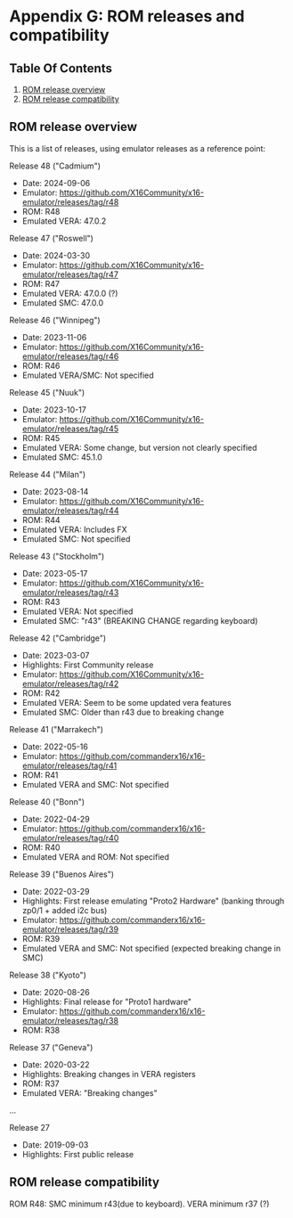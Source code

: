 
# Appendix G: ROM releases and compatibility

## Table Of Contents

1. [ROM release overview](#rom-release-overview)
2. [ROM release compatibility](#rom-release-compatibility)

## ROM release overview

This is a list of releases, using emulator releases as a reference point:

Release 48 ("Cadmium")
- Date: 2024-09-06
- Emulator: https://github.com/X16Community/x16-emulator/releases/tag/r48
- ROM: R48
- Emulated VERA: 47.0.2

Release 47 ("Roswell")
- Date: 2024-03-30
- Emulator: https://github.com/X16Community/x16-emulator/releases/tag/r47
- ROM: R47
- Emulated VERA: 47.0.0 (?)
- Emulated SMC: 47.0.0

Release 46 ("Winnipeg")
- Date: 2023-11-06
- Emulator: https://github.com/X16Community/x16-emulator/releases/tag/r46
- ROM: R46
- Emulated VERA/SMC: Not specified

Release 45 ("Nuuk")
- Date: 2023-10-17
- Emulator: https://github.com/X16Community/x16-emulator/releases/tag/r45
- ROM: R45
- Emulated VERA: Some change, but version not clearly specified
- Emulated SMC: 45.1.0

Release 44 ("Milan")
- Date: 2023-08-14
- Emulator: https://github.com/X16Community/x16-emulator/releases/tag/r44
- ROM: R44
- Emulated VERA: Includes FX
- Emulated SMC: Not specified

Release 43 ("Stockholm")
- Date: 2023-05-17
- Emulator: https://github.com/X16Community/x16-emulator/releases/tag/r43
- ROM: R43
- Emulated VERA: Not specified
- Emulated SMC: "r43" (BREAKING CHANGE regarding keyboard)

Release 42 ("Cambridge")
- Date: 2023-03-07
- Highlights: First Community release
- Emulator: https://github.com/X16Community/x16-emulator/releases/tag/r42
- ROM: R42
- Emulated VERA: Seem to be some updated vera features
- Emulated SMC: Older than r43 due to breaking change

Release 41 ("Marrakech")
- Date: 2022-05-16
- Emulator: https://github.com/commanderx16/x16-emulator/releases/tag/r41
- ROM: R41
- Emulated VERA and SMC: Not specified

Release 40 ("Bonn")
- Date: 2022-04-29
- Emulator: https://github.com/commanderx16/x16-emulator/releases/tag/r40
- ROM: R40
- Emulated VERA and ROM: Not specified

Release 39 ("Buenos Aires")
- Date: 2022-03-29
- Highlights: First release emulating "Proto2 Hardware" (banking through zp0/1 + added i2c bus)
- Emulator: https://github.com/commanderx16/x16-emulator/releases/tag/r39
- ROM: R39
- Emulated VERA and SMC: Not specified (expected breaking change in SMC)

Release 38 ("Kyoto")
- Date: 2020-08-26
- Highlights: Final release for "Proto1 hardware"
- Emulator: https://github.com/commanderx16/x16-emulator/releases/tag/r38
- ROM: R38

Release 37 ("Geneva")
- Date: 2020-03-22
- Highlights: Breaking changes in VERA registers
- ROM: R37
- Emulated VERA: "Breaking changes"

...

Release 27
- Date: 2019-09-03
- Highlights: First public release

## ROM release compatibility

ROM R48: SMC minimum r43(due to keyboard). VERA minimum r37 (?)

<!-- For PDF formatting -->
<div class="page-break"></div>
